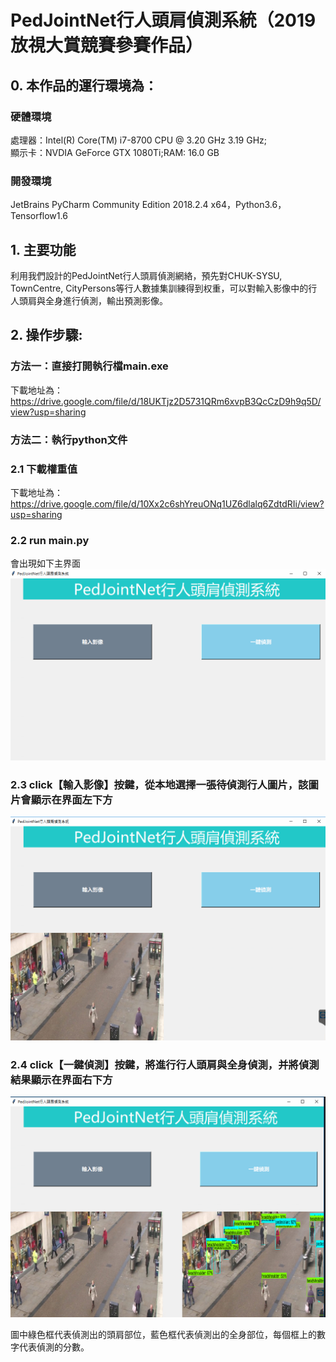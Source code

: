 # PedJointNet行人頭肩偵測系統（2019放視大賞競賽參賽作品）
## 0. 本作品的運行環境為：
### 硬體環境
處理器：Intel(R) Core(TM) i7-8700 CPU @ 3.20 GHz 3.19 GHz;\
顯示卡：NVDIA GeForce GTX 1080Ti;RAM: 16.0 GB

### 開發環境
JetBrains PyCharm Community Edition 2018.2.4 x64，Python3.6，Tensorflow1.6

## 1. 主要功能
利用我們設計的PedJointNet行人頭肩偵測網絡，預先對CHUK-SYSU, TownCentre, CityPersons等行人數據集訓練得到权重，可以對輸入影像中的行人頭肩與全身進行偵測，輸出預測影像。

## 2. 操作步驟:
### 方法一：直接打開執行檔main.exe
下載地址為：https://drive.google.com/file/d/18UKTjz2D5731QRm6xvpB3QcCzD9h9q5D/view?usp=sharing

### 方法二：執行python文件
### 2.1 下載權重值
下載地址為：https://drive.google.com/file/d/10Xx2c6shYreuONq1UZ6dlalq6ZdtdRIi/view?usp=sharing
### 2.2 run main.py
會出現如下主界面
![image](https://github.com/Michelexie/PedJointNet/blob/master/main_1.png)

### 2.3 click【輸入影像】按鍵，從本地選擇一張待偵測行人圖片，該圖片會顯示在界面左下方
![image](https://github.com/Michelexie/PedJointNet/blob/master/main_2.png)

### 2.4 click【一鍵偵測】按鍵，將進行行人頭肩與全身偵測，并將偵測結果顯示在界面右下方
![image](https://github.com/Michelexie/PedJointNet/blob/master/main_3.png)

圖中綠色框代表偵測出的頭肩部位，藍色框代表偵測出的全身部位，每個框上的數字代表偵測的分數。
